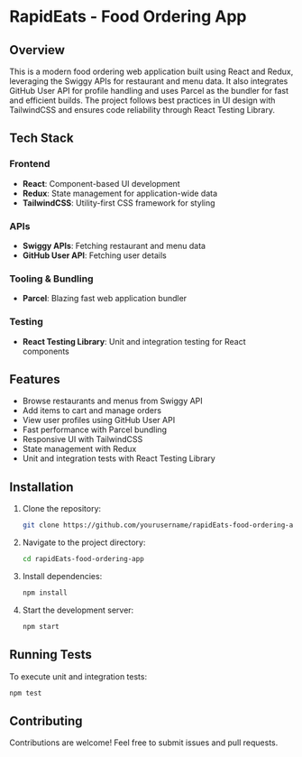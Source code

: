 # RapidEats - Food Ordering App

## Overview
This is a modern food ordering web application built using React and Redux, leveraging the Swiggy APIs for restaurant and menu data. It also integrates GitHub User API for profile handling and uses Parcel as the bundler for fast and efficient builds. The project follows best practices in UI design with TailwindCSS and ensures code reliability through React Testing Library.

## Tech Stack

### Frontend
- **React**: Component-based UI development
- **Redux**: State management for application-wide data
- **TailwindCSS**: Utility-first CSS framework for styling

### APIs
- **Swiggy APIs**: Fetching restaurant and menu data
- **GitHub User API**: Fetching user details

### Tooling & Bundling
- **Parcel**: Blazing fast web application bundler

### Testing
- **React Testing Library**: Unit and integration testing for React components

## Features
- Browse restaurants and menus from Swiggy API
- Add items to cart and manage orders
- View user profiles using GitHub User API
- Fast performance with Parcel bundling
- Responsive UI with TailwindCSS
- State management with Redux
- Unit and integration tests with React Testing Library

## Installation
1. Clone the repository:
   ```sh
   git clone https://github.com/yourusername/rapidEats-food-ordering-app.git
   ```
2. Navigate to the project directory:
   ```sh
   cd rapidEats-food-ordering-app
   ```
3. Install dependencies:
   ```sh
   npm install
   ```
4. Start the development server:
   ```sh
   npm start
   ```

## Running Tests
To execute unit and integration tests:
```sh
npm test
```

## Contributing
Contributions are welcome! Feel free to submit issues and pull requests.
